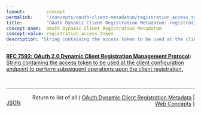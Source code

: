 ```yaml
---
layout:        concept
permalink:     "/concepts/oauth-client-metadatum/registration_access_token"
title:         "OAuth Dynamic Client Registration Metadatum: registration_access_token"
concept-name:  OAuth Dynamic Client Registration Metadatum
concept-value: registration_access_token
description: "String containing the access token to be used at the client configuration endpoint to perform subsequent operations upon the client registration."
---
```


**[RFC 7592: OAuth 2.0 Dynamic Client Registration Management Protocol](/specs/IETF/RFC/7592 "This specification defines methods for management of OAuth 2.0 dynamic client registrations for use cases in which the properties of a registered client may need to be changed during the lifetime of the client. Not all authorization servers supporting dynamic client registration will support these management methods."):** [String containing the access token to be used at the client configuration endpoint to perform subsequent operations upon the client registration.](http://tools.ietf.org/html/rfc7592#section-3 "Read documentation for OAuth Dynamic Client Registration Metadatum &#34;registration_access_token&#34;")

<br/>
<hr/>

<p style="float : left"><a href="./registration_access_token.json" title="JSON representing this particular Web Concept value">JSON</a></p>
<p style="text-align: right">Return to list of all ( <a href="../oauth-client-metadata">OAuth Dynamic Client Registration Metadata</a> | <a href="../">Web Concepts</a> )</p>
